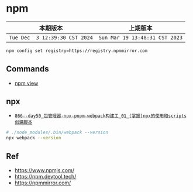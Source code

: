 # npm

|本期版本|上期版本
|:---:|:---:
`Tue Dec  3 12:39:30 CST 2024` | `Sun Mar 19 13:48:31 CST 2023`

```bash
npm config set registry=https://registry.npmmirror.com
```

## Commands

* [npm view](https://docs.npmjs.com/cli/v7/commands/npm-view)

## npx

* [`866--day50_包管理器-npx-pnpm-webpack构建工_01_(掌握)npx的使用和scripts创建脚本`](https://github.com/nanana-100/coderwhy/tree/main/s05/day50/0866)

```bash
# ./node_modules/.bin/webpack --version
npx webpack --version
```

## Ref

* <https://www.npmjs.com/>
* <https://npm.devtool.tech/>
* <https://npmmirror.com/>
